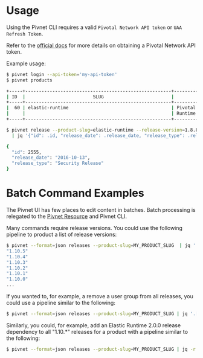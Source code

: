 # Usage

Using the Pivnet CLI requires a valid `Pivotal Network API token` or `UAA Refresh Token`.

Refer to the
[official docs](https://network.tanzu.vmware.com/docs/api#how-to-authenticate)
for more details on obtaining a Pivotal Network API token.

Example usage:

```sh
$ pivnet login --api-token='my-api-token'
$ pivnet products

+-----+------------------------------------------------------+--------------------------------+
| ID  |                         SLUG                         |              NAME              |
+-----+------------------------------------------------------+--------------------------------+
|  60 | elastic-runtime                                      | Pivotal Cloud Foundry Elastic  |
|     |                                                      | Runtime                        |
+-----+------------------------------------------------------+--------------------------------+

$ pivnet release --product-slug=elastic-runtime --release-version=1.8.8 --format json \
  | jq '{"id": .id, "release_date": .release_date, "release_type": .release_type}'

{
  "id": 2555,
  "release_date": "2016-10-13",
  "release_type": "Security Release"
}
```

# Batch Command Examples

The Pivnet UI has few places to edit content in batches.  Batch processing is relegated to the [Pivnet Resource](https://github.com/pivotal-cf/pivnet-resource) and Pivnet CLI.

Many commands require release versions.  You could use the following pipeline to product a list of release versions:

```sh
$ pivnet --format=json releases --product-slug=MY_PRODUCT_SLUG  | jq '.[].version'
"1.10.5"
"1.10.4"
"1.10.3"
"1.10.2"
"1.10.1"
"1.10.0"
...
```

If you wanted to, for example, a remove a user group from all releases, you could use a pipeline similar to the following:

```sh
$ pivnet --format=json releases --product-slug=MY_PRODUCT_SLUG | jq '.[].version' | xargs -I{} pivnet remove-user-group --product-slug=MY_PRODUCT_SLUG --release-version={} --user-group-id=USER_GROUP_ID_TO_REMOVE
```

Similarly, you could, for example, add an Elastic Runtime 2.0.0 release dependency to all "1.10.*" releases for a product with a pipeline similar to the following:

```sh
$ pivnet --format=json releases --product-slug=MY_PRODUCT_SLUG | jq -r '.[].version' | grep '^1\.10\.' | xargs -I{} pivnet add-release-dependency --product-slug=MY_PRODUCT_SLUG --release-version={} --dependent-product-slug=elastic-runtime --dependent-release-version=2.0.0
```

